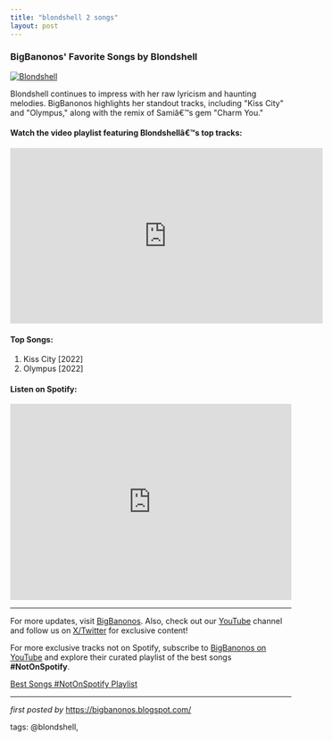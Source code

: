 ```yaml
---
title: "blondshell 2 songs"
layout: post
---
```

<h3>BigBanonos' Favorite Songs by Blondshell</h3> <!-- Featured Image -->
<div > <a href="https://www.nme.com/wp-content/uploads/2023/06/2023_blondshell_jonathanweiner_2000x1270-696x442.jpg" target="_blank"> <img src="https://www.nme.com/wp-content/uploads/2023/06/2023_blondshell_jonathanweiner_2000x1270-696x442.jpg" alt="Blondshell"> </a>
</div> <!-- Introductory Text -->
<p >Blondshell continues to impress with her raw lyricism and haunting melodies. BigBanonos highlights her standout tracks, including "Kiss City" and "Olympus," along with the remix of Samiâ€™s gem "Charm You."</p> <!-- YouTube Playlist Embed -->
<h4 >Watch the video playlist featuring Blondshellâ€™s top tracks:</h4>
<div > <iframe width="560" height="315" src="https://www.youtube.com/embed/videoseries?si=6gxImddRM7TDNcnK&list=PLtuNtuTatqI0G9CuOGzhr6ak7IkVANcv5" title="YouTube video player" frameborder="0" allow="accelerometer; autoplay; clipboard-write; encrypted-media; gyroscope; picture-in-picture; web-share" referrerpolicy="strict-origin-when-cross-origin" allowfullscreen></iframe>
</div> <!-- Song List -->
<h4>Top Songs:</h4>
<ol > <li>Kiss City [2022]</li> <li>Olympus [2022]</li>
</ol> <!-- Spotify Playlist Embed -->
<h4 >Listen on Spotify:</h4>
<div > <iframe src="https://open.spotify.com/embed/playlist/6T4lXCl2u7jPYtPfTzILUr?utm_source=generator" width="100%" height="352" frameBorder="0" allowfullscreen="" allow="autoplay; clipboard-write; encrypted-media; fullscreen; picture-in-picture" loading="lazy"></iframe>
</div> <!-- Footer Links -->
<hr />
<p >For more updates, visit <a href="https://bigbanonos.blogspot.com/" rel="noopener" target="_blank">BigBanonos</a>. Also, check out our <a href="https://www.youtube.com/@BigBanonos" target="_blank">YouTube</a> channel and follow us on <a href="https://x.com/bigbanonos" target="_blank">X/Twitter</a> for exclusive content!</p>


<!--Subscribe and Playlist Links-->
<div>
    <p>For more exclusive tracks not on Spotify, subscribe to <a href="https://www.youtube.com/@BigBanonos" target="_blank">BigBanonos on YouTube</a> and explore their curated playlist of the best songs <strong>#NotOnSpotify</strong>.</p>
    <p><a href="https://www.youtube.com/playlist?list=PLtuNtuTatqI0kFahUCbtbfenC_ET5O_tr" target="_blank">Best Songs #NotOnSpotify Playlist<br /></a></p></div>

<hr />

<p><em>first posted by</em> <a href="https://bigbanonos.blogspot.com/" rel="noopener" target="_new">https://bigbanonos.blogspot.com/</a></p>

<p>tags: @blondshell,</p>
